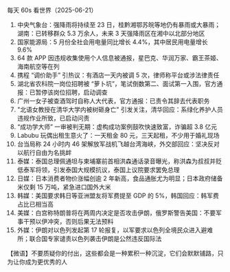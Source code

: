每天 60s 看世界（2025-06-21）

1. 中央气象台：强降雨将持续至 23 日，桂黔湘鄂苏皖等地仍有暴雨或大暴雨；湖南：已转移群众 5.3 万余人，未来 3 天强降雨区在湘中以北部分地区
2. 国家能源局：5 月份全社会用电量同比增长 4.4%，其中居民用电量增长 9.6%
3. 64 款 APP 因违规收集使用个人信息被通报，星巴克、华润万家、霸王茶姬、海南航空等在列
4. 携程 “调价助手” 引热议：有酒店一天内被调 5 次，律师称平台或涉法律责任
5. 湖北省农科院一岗位招聘被 “萝卜坑”，笔试倒数第二、面试第一入围，官方通报：已暂停该岗位招聘，启动调查
6. 广州一女子被查酒驾时自称人大代表，官方通报：已责令其辞去代表职务
7. "北语女教授在清华大学内被树砸身亡" 引发关注，清华回应：系绿化养护人员违规作业所致，已启动问责
8. “成功学大师” 一审被判无期：虚构成功案例鼓吹快速致富，诈骗超 3.8 亿元
9. Labubu 玩偶出租生意火了：一天租金 80 元，三天起租，不少用于婚礼现场
10. 台当局称 24 小时内 46 架解放军战机飞越台湾海峡，外交部回应：坚决反对以航行自由为名挑衅
11. 泰媒：泰国总理佩通坦与柬埔寨前首相洪森通话录音曝光，称洪森为叔叔并贬低泰军将领，引发泰国大规模抗议，泰国上议院要求罢免总理
12. 日媒：日本消费者物价涨幅创逾 2 年新高，食品通胀尤为明显；日本政府储备米仅剩 15 万吨，紧急进口国外大米
13. 韩媒：美国要求韩日等亚洲盟友将军费提至 GDP 的 5%，韩国回应：韩军费占比已相当高
14. 美媒：白宫称特朗普将在两周内决定是否攻击伊朗，俄罗斯警告美国：不要军事干预以伊冲突，否则后果无法预料
15. 外媒：伊朗对以色列发起第 17 轮报复，以军要求以色列全境民众进入避难所；联合国专家谴责以色列袭击伊朗是公然违反国际法

【微语】不要质疑你的付出，这些都会是一种累积一种沉淀，它们会默默铺路，只为让你成为更优秀的人
